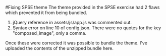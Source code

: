 #Fixing SPSE theme
The theme provided in the SPSE exercise had 2 flaws which prevented it from being bundled.

1) jQuery reference in assets/js/app.js was commented out.
2) Syntax error on line 10 of config.json. There were no quotes for the key "composed_image", only a comma.

Once these were corrected it was possible to bundle the theme. I've uploaded the contents of the unzipped bundle here.
